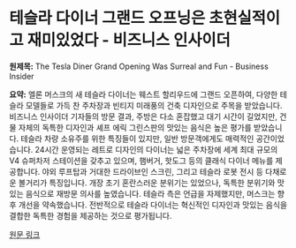 # 테슬라 다이너 그랜드 오프닝은 초현실적이고 재미있었다 - 비즈니스 인사이더

**원제목:** The Tesla Diner Grand Opening Was Surreal and Fun - Business Insider

**요약:** 엘론 머스크의 새 테슬라 다이너는 웨스트 할리우드에 그랜드 오픈하여, 다양한 테슬라 모델들로 가득 찬 주차장과 빈티지 미래풍의 건축 디자인으로 주목을 받았습니다.  비즈니스 인사이더 기자들의 방문 결과,  주방은 다소 혼잡했고 대기 시간이 길었지만, 건물 자체의 독특한 디자인과 셰프 에릭 그린스판의 맛있는 음식은 높은 평가를 받았습니다. 테슬라 차량 소유주를 위한 특징들이 있지만, 일반 방문객에게도 매력적인 공간이었습니다.  24시간 운영되는 레트로 디자인의 다이너는 넓은 주차장에 세계 최대 규모의 V4 슈퍼차저 스테이션을 갖추고 있으며, 햄버거, 핫도그 등의 클래식 다이너 메뉴를 제공합니다.  야외 루프탑과 거대한 드라이브인 스크린, 그리고 테슬라 로봇 전시 등 다채로운 볼거리가 특징입니다.  개장 초기 혼란스러운 분위기는 있었으나, 독특한 분위기와 맛있는 음식으로 재방문 의사를 높였습니다. 테슬라 측은 언급을 자제했지만, 머스크는 향후 개선을 약속했습니다.  전반적으로 테슬라 다이너는 혁신적인 디자인과 맛있는 음식을 결합한 독특한 경험을 제공하는 것으로 평가됩니다.

[원문 링크](https://www.businessinsider.com/tesla-diner-grand-opening-hollywood-review-weird-fun-good-food-2025-7)

